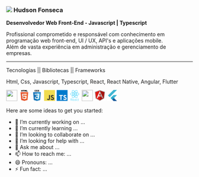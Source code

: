 ### <img src="https://raw.githubusercontent.com/MartinHeinz/MartinHeinz/master/wave.gif" width="30px" /> Hudson Fonseca 

**Desenvolvedor Web Front-End - Javascript | Typescript**

Profissional comprometido e responsável com conhecimento em programação web front-end, UI / UX, API's e aplicações mobile.<br/>
Além de vasta experiência em administração e gerenciamento de empresas.

---

Tecnologias || Bibliotecas || Frameworks

Html, Css, Javascript, Typescript, React, React Native, Angular, Flutter

<img src="https://i.imgur.com/8MXusVC.png" width="30px" height="30px" /> <img src="https://github.com/devicons/devicon/blob/master/icons/html5/html5-original-wordmark.svg" width="30px" height="30px" /> <img src="https://github.com/devicons/devicon/blob/master/icons/css3/css3-original-wordmark.svg" width="30px" height="30px" /> <img src="https://github.com/devicons/devicon/blob/master/icons/javascript/javascript-original.svg" width="30px" height="30px" /> <img src="https://github.com/devicons/devicon/blob/master/icons/typescript/typescript-original.svg" width="30px" height="30px" /> <img src="https://github.com/devicons/devicon/blob/master/icons/react/react-original-wordmark.svg" width="30px" height="30px" /> <img src="https://camo.githubusercontent.com/9a45407f0a2a0c52f76b9458728049eca3ddb60ecec92a43f8cd2af93d253940/68747470733a2f2f7061676570726f2e636f2f626c6f672f77702d636f6e74656e742f75706c6f6164732f323032302f30332f72656163742d6e61746976652d6c6f676f2d333234783337352e706e67" width="30px" height="30px" /> <img src="https://github.com/devicons/devicon/blob/master/icons/angularjs/angularjs-original.svg" width="30px" height="30px" /> <img src="https://github.com/devicons/devicon/blob/master/icons/flutter/flutter-original.svg" width="30px" height="30px" />


Here are some ideas to get you started:

- 🔭 I’m currently working on ...
- 🌱 I’m currently learning ...
- 👯 I’m looking to collaborate on ...
- 🤔 I’m looking for help with ...
- 💬 Ask me about ...
- 📫 How to reach me: ...
- 😄 Pronouns: ...
- ⚡ Fun fact: ...

